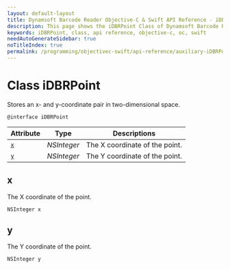 ```yaml
---
layout: default-layout
title: Dynamsoft Barcode Reader Objective-C & Swift API Reference - iDBRPoint Class
description: This page shows the iDBRPoint Class of Dynamsoft Barcode Reader for iOS SDK.
keywords: iDBRPoint, class, api reference, objective-c, oc, swift
needAutoGenerateSidebar: true
noTitleIndex: true
permalink: /programming/objectivec-swift/api-reference/auxiliary-iDBRPoint.html
---
```



# Class iDBRPoint

Stores an x- and y-coordinate pair in two-dimensional space.

```objc
@interface iDBRPoint
```

| Attribute | Type | Descriptions |
|---------- | ---- | ------------ |
| [`x`](#x) | *NSInteger* | The X coordinate of the point. |
| [`y`](#y) | *NSInteger* | The Y coordinate of the point. |

## x

The X coordinate of the point.

```objc
NSInteger x
```

## y

The Y coordinate of the point.

```objc
NSInteger y
```

